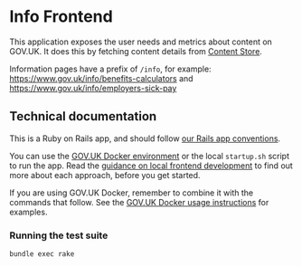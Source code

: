 # Info Frontend

This application exposes the user needs and metrics about content on GOV.UK. It does this by fetching content details from [Content Store](https://github.com/alphagov/content-store).

Information pages have a prefix of `/info`, for example: https://www.gov.uk/info/benefits-calculators and https://www.gov.uk/info/employers-sick-pay

## Technical documentation

This is a Ruby on Rails app, and should follow [our Rails app conventions](https://docs.publishing.service.gov.uk/manual/conventions-for-rails-applications.html).

You can use the [GOV.UK Docker environment](https://github.com/alphagov/govuk-docker) or the local `startup.sh` script to run the app. Read the [guidance on local frontend development](https://docs.publishing.service.gov.uk/manual/local-frontend-development.html) to find out more about each approach, before you get started.

If you are using GOV.UK Docker, remember to combine it with the commands that follow. See the [GOV.UK Docker usage instructions](https://github.com/alphagov/govuk-docker#usage) for examples.

### Running the test suite

```
bundle exec rake
```
